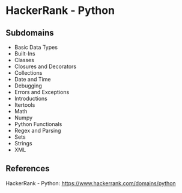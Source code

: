 # HackerRank - Python

## Subdomains
- Basic Data Types
- Built-Ins
- Classes
- Closures and Decorators
- Collections
- Date and Time
- Debugging
- Errors and Exceptions
- Introductions
- Itertools
- Math
- Numpy
- Python Functionals
- Regex and Parsing
- Sets
- Strings
- XML


## References
HackerRank - Python: https://www.hackerrank.com/domains/python